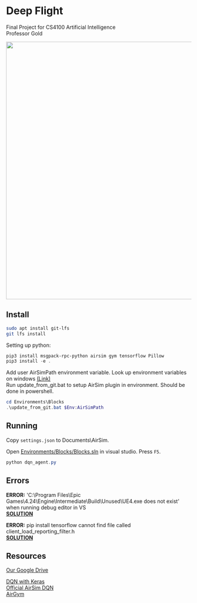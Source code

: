 # Deep Flight

Final Project for CS4100 Artificial Intelligence  
Professor Gold

<img src="docs/DeepFlight.png" height="700">

## Install

``` bash
sudo apt install git-lfs
git lfs install
```

Setting up python:  
``` powershell
pip3 install msgpack-rpc-python airsim gym tensorflow Pillow
pip3 install -e .
```

Add user AirSimPath environment variable. Look up environment variables on windows [(Link)](https://www.architectryan.com/2018/08/31/how-to-change-environment-variables-on-windows-10/)  
Run update_from_git.bat to setup AirSim plugin in environment. Should be done in powershell.  
``` powershell
cd Environments\Blocks
.\update_from_git.bat $Env:AirSimPath
```

## Running

Copy `settings.json` to Documents\AirSim.

Open [Environments/Blocks/Blocks.sln](Environments/Blocks/Blocks.sln) in visual studio. Press `F5`.

```powershell
python dqn_agent.py
```

## Errors

**ERROR:** 'C:\Program Files\Epic Games\4.24\Engine\Intermediate\Build\Unused\UE4.exe does not exist'
    when running debug editor in VS  
**[SOLUTION](https://answers.unrealengine.com/questions/218266/unable-to-start-program-ue4exe-error.html)**

**ERROR:** pip install tensorflow cannot find file called client_load_reporting_filter.h  
**[SOLUTION](https://docs.python.org/3/using/windows.html#removing-the-max-path-limitation)**

## Resources

[Our Google Drive](https://drive.google.com/drive/u/1/folders/1pUoStc6qpU9d41R7aaGgp70TfvcZjjC6)

[DQN with Keras](https://towardsdatascience.com/reinforcement-learning-w-keras-openai-dqns-1eed3a5338c)  
[Official AirSim DQN](https://github.com/microsoft/AirSim/blob/d59ceb7f63878f5e087ea802d603ba0fd282ff56/PythonClient/multirotor/DQNdrone.py)  
[AirGym](https://github.com/Kjell-K/AirGym)

